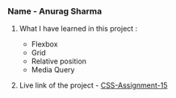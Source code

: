 ### Name - Anurag Sharma

1. What I have learned in this project :
    - Flexbox
    - Grid
    - Relative position
    - Media Query

2. Live link of the project - [CSS-Assignment-15](https://css-project-fifteen.vercel.app/ "Link")